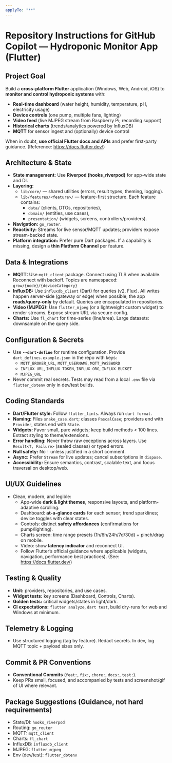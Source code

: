 ```yaml
---
applyTo: "**"
---
```


# Repository Instructions for GitHub Copilot — Hydroponic Monitor App (Flutter)

## Project Goal
Build a **cross-platform Flutter** application (Windows, Web, Android, iOS) to **monitor and control hydroponic systems** with:
- **Real-time dashboard** (water height, humidity, temperature, pH, electricity usage)
- **Device controls** (one pump, multiple fans, lighting)
- **Video feed** (live MJPEG stream from Raspberry Pi; recording support)
- **Historical charts** (trends/analytics powered by InfluxDB)
- **MQTT** for sensor ingest and (optionally) device control

When in doubt, **use official Flutter docs and APIs** and prefer first-party guidance. (Reference: https://docs.flutter.dev/)

## Architecture & State
- **State management:** Use **Riverpod (hooks_riverpod)** for app-wide state and DI.
- **Layering:**
  - `lib/core/` — shared utilities (errors, result types, theming, logging).
  - `lib/features/<feature>/` — feature-first structure. Each feature contains:
    - `data/` (clients, DTOs, repositories),
    - `domain/` (entities, use cases),
    - `presentation/` (widgets, screens, controllers/providers).
- **Navigation:** `go_router`.
- **Reactivity:** Streams for live sensor/MQTT updates; providers expose stream-backed state.
- **Platform integration:** Prefer pure Dart packages. If a capability is missing, design a **thin Platform Channel** per feature.

## Data & Integrations
- **MQTT:** Use `mqtt_client` package. Connect using TLS when available. Reconnect with backoff. Topics are namespaced:  
  `grow/{node}/{deviceCategory}`
- **InfluxDB:** Use `influxdb_client` (Dart) for queries (v2, Flux). All writes happen server-side (gateway or edge) when possible; the app **reads/query-only** by default. Queries are encapsulated in repositories.
- **Video (MJPEG):** Use `flutter_mjpeg` (or a lightweight custom widget) to render streams. Expose stream URL via secure config.
- **Charts:** Use `fl_chart` for time-series (line/area). Large datasets: downsample on the query side.

## Configuration & Secrets
- Use **`--dart-define`** for runtime configuration. Provide `dart_defines.example.json` in the repo with keys:
  - `MQTT_BROKER_URL`, `MQTT_USERNAME`, `MQTT_PASSWORD`
  - `INFLUX_URL`, `INFLUX_TOKEN`, `INFLUX_ORG`, `INFLUX_BUCKET`
  - `MJPEG_URL`
- Never commit real secrets. Tests may read from a local `.env` file via `flutter_dotenv` only in dev/test builds.

## Coding Standards
- **Dart/Flutter style:** Follow `flutter_lints`. Always run `dart format`.
- **Naming:** Files `snake_case.dart`; classes `PascalCase`; providers end with `Provider`, states end with `State`.
- **Widgets:** Favor small, pure widgets; keep build methods < 100 lines. Extract styling to theme/extensions.
- **Error handling:** Never throw raw exceptions across layers. Use `Result<T, Failure>` (sealed classes) or typed errors.
- **Null safety:** No `!` unless justified in a short comment.
- **Async:** Prefer `Stream` for live updates; cancel subscriptions in `dispose`.
- **Accessibility:** Ensure semantics, contrast, scalable text, and focus traversal on desktop/web.

## UI/UX Guidelines
- Clean, modern, and legible:
  - App-wide **dark & light themes**, responsive layouts, and platform-adaptive scrolling.
  - Dashboard: **at-a-glance cards** for each sensor; trend sparklines; device toggles with clear states.
  - Controls: distinct **safety affordances** (confirmations for pump/lighting).
  - Charts screen: time range presets (1h/6h/24h/7d/30d) + pinch/drag on mobile.
  - Video: show **latency indicator** and reconnect UI.
  - Follow Flutter’s official guidance where applicable (widgets, navigation, performance best practices). (See: https://docs.flutter.dev/)

## Testing & Quality
- **Unit:** providers, repositories, and use cases.
- **Widget tests:** key screens (Dashboard, Controls, Charts).
- **Golden tests:** critical widgets/states in light/dark.
- **CI expectations:** `flutter analyze`, `dart test`, build dry-runs for web and Windows at minimum.

## Telemetry & Logging
- Use structured logging (tag by feature). Redact secrets. In dev, log MQTT topic + payload sizes only.

## Commit & PR Conventions
- **Conventional Commits** (`feat:`, `fix:`, `chore:`, `docs:`, `test:`).
- Keep PRs small, focused, and accompanied by tests and screenshot/gif of UI where relevant.

## Package Suggestions (Guidance, not hard requirements)
- State/DI: `hooks_riverpod`
- Routing: `go_router`
- MQTT: `mqtt_client`
- Charts: `fl_chart`
- InfluxDB: `influxdb_client`
- MJPEG: `flutter_mjpeg`
- Env (dev/test): `flutter_dotenv`
